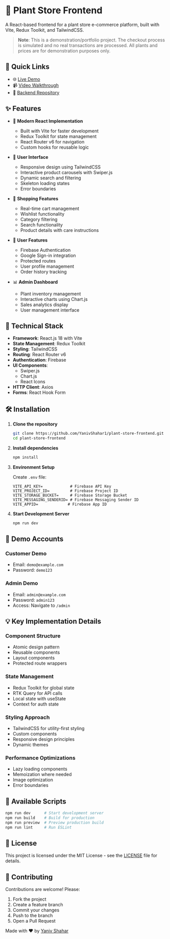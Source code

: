 # 🌿 Plant Store Frontend

A React-based frontend for a plant store e-commerce platform, built with Vite, Redux Toolkit, and TailwindCSS.

> **Note**: This is a demonstration/portfolio project. The checkout process is simulated and no real transactions are processed. All plants and prices are for demonstration purposes only.

## 🔗 Quick Links
- 🌐 [Live Demo](https://plant-store-frontend.vercel.app/)
- 📹 [Video Walkthrough](https://youtu.be/__J_0LBf-cc)
- 🔧 [Backend Repository](https://github.com/YanivShahar1/plant-store-backend)

## ✨ Features

- 🎯 **Modern React Implementation**
  - Built with Vite for faster development
  - Redux Toolkit for state management
  - React Router v6 for navigation
  - Custom hooks for reusable logic

- 🎨 **User Interface**
  - Responsive design using TailwindCSS
  - Interactive product carousels with Swiper.js
  - Dynamic search and filtering
  - Skeleton loading states
  - Error boundaries

- 🛒 **Shopping Features**
  - Real-time cart management
  - Wishlist functionality
  - Category filtering
  - Search functionality
  - Product details with care instructions

- 👤 **User Features**
  - Firebase Authentication
  - Google Sign-in integration
  - Protected routes
  - User profile management
  - Order history tracking

- 📊 **Admin Dashboard**
  - Plant inventory management
  - Interactive charts using Chart.js
  - Sales analytics display
  - User management interface

## 🚀 Technical Stack

- **Framework**: React.js 18 with Vite
- **State Management**: Redux Toolkit
- **Styling**: TailwindCSS
- **Routing**: React Router v6
- **Authentication**: Firebase
- **UI Components**:
  - Swiper.js
  - Chart.js
  - React Icons
- **HTTP Client**: Axios
- **Forms**: React Hook Form

## 🛠️ Installation

1. **Clone the repository**
   ```bash
   git clone https://github.com/YanivShahar1/plant-store-frontend.git
   cd plant-store-frontend
   ```

2. **Install dependencies**
   ```bash
   npm install
   ```

3. **Environment Setup**
   
   Create `.env` file:
   ```env
   VITE_API_KEY=            # Firebase API Key
   VITE_PROJECT_ID=         # Firebase Project ID
   VITE_STORAGE_BUCKET=     # Firebase Storage Bucket
   VITE_MESSAGING_SENDERID= # Firebase Messaging Sender ID
   VITE_APPID=             # Firebase App ID
   ```

4. **Start Development Server**
   ```bash
   npm run dev
   ```

## 🌿 Demo Accounts

### Customer Demo
- Email: `demo@example.com`
- Password: `demo123`

### Admin Demo
- Email: `admin@example.com`
- Password: `admin123`
- Access: Navigate to `/admin`

## 💡 Key Implementation Details

### Component Structure
- Atomic design pattern
- Reusable components
- Layout components
- Protected route wrappers

### State Management
- Redux Toolkit for global state
- RTK Query for API calls
- Local state with useState
- Context for auth state

### Styling Approach
- TailwindCSS for utility-first styling
- Custom components
- Responsive design principles
- Dynamic themes

### Performance Optimizations
- Lazy loading components
- Memoization where needed
- Image optimization
- Error boundaries

## 🔧 Available Scripts

```bash
npm run dev      # Start development server
npm run build    # Build for production
npm run preview  # Preview production build
npm run lint     # Run ESLint
```


## 📄 License

This project is licensed under the MIT License - see the [LICENSE](LICENSE) file for details.

## 👥 Contributing

Contributions are welcome! Please:
1. Fork the project
2. Create a feature branch
3. Commit your changes
4. Push to the branch
5. Open a Pull Request


Made with ❤️ by [Yaniv Shahar](https://github.com/yanivshahar1)